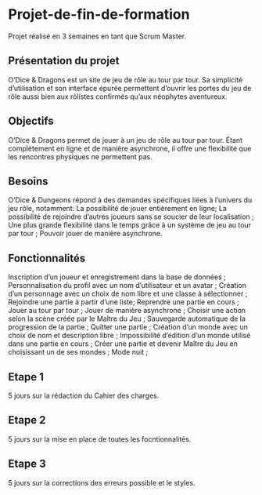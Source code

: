 # Projet-de-fin-de-formation

Projet réalisé en 3 semaines en tant que Scrum Master.

## Présentation du projet 

O’Dice & Dragons est un site de jeu de rôle au tour par tour. Sa simplicité d’utilisation et son interface épurée permettent d’ouvrir les portes du jeu de rôle aussi bien aux rôlistes confirmés qu’aux néophytes aventureux.

## Objectifs

O’Dice & Dragons permet de jouer à un jeu de rôle au tour par tour. Étant complètement en ligne et de manière asynchrone, il offre une flexibilité que les rencontres physiques ne permettent pas.

## Besoins

O’Dice & Dungeons répond à des demandes spécifiques liées à l’univers du jeu rôle, notamment:
La possibilité de jouer entièrement en ligne; 
La possibilité de rejoindre d’autres joueurs sans se soucier de leur localisation ;
Une plus grande flexibilité dans le temps grâce à un système de jeu au tour par tour ;
Pouvoir jouer de manière asynchrone.

## Fonctionnalités

Inscription d’un joueur et enregistrement dans la base de données ;
Personnalisation du profil avec un nom d’utilisateur et un avatar ;
Création d’un personnage avec un choix de nom libre et une classe à sélectionner ;
Rejoindre une partie à partir d’une liste;
Reprendre une partie en cours ;
Jouer au tour par tour ;
Jouer de manière asynchrone ;
Choisir une action selon la scène créée par le Maître du Jeu ;
Sauvegarde automatique de la progression de la partie ;
Quitter une partie ;
Création d’un monde avec un choix de nom et description libre ;
Impossibilité d’édition d’un monde utilisé dans une partie en cours ;
Créer une partie et devenir Maître du Jeu en choisissant un de ses mondes ;
Mode nuit ;

## Etape 1

5 jours sur la rédaction du Cahier des charges.

## Etape 2

5 jours sur la mise en place de toutes les focntionnalités.

## Etape 3 

5 jours sur la corrections des erreurs possible et le styles.